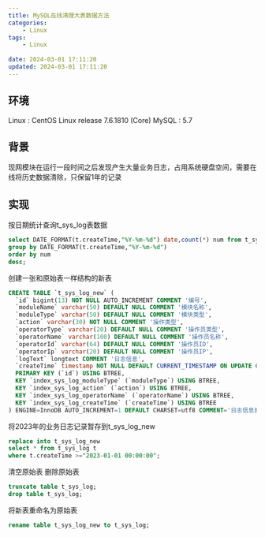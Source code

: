 ```yaml
---
title: MySQL在线清理大表数据方法
categories: 
	- Linux
tags: 
	- Linux
	
date: 2024-03-01 17:11:20
updated: 2024-03-01 17:11:20
---
```

<!-- toc -->

## <span id="inline-blue">环境</span>
Linux : CentOS Linux release 7.6.1810 (Core) 
MySQL : 5.7
## <span id="inline-blue">背景</span>
现网模块在运行一段时间之后发现产生大量业务日志，占用系统硬盘空间，需要在线将历史数据清除，只保留1年的记录
## <span id="inline-blue">实现</span>
按日期统计查询t_sys_log表数据
```sql
select DATE_FORMAT(t.createTime,"%Y-%m-%d") date,count(*) num from t_sys_log t
group by DATE_FORMAT(t.createTime,"%Y-%m-%d")
order by num
desc;
```

创建一张和原始表一样结构的新表
```sql
CREATE TABLE `t_sys_log_new` (
  `id` bigint(13) NOT NULL AUTO_INCREMENT COMMENT '编号',
  `moduleName` varchar(50) DEFAULT NULL COMMENT '模块名称',
  `moduleType` varchar(50) DEFAULT NULL COMMENT '模块类型',
  `action` varchar(30) NOT NULL COMMENT '操作类型',
  `operatorType` varchar(20) DEFAULT NULL COMMENT '操作员类型',
  `operatorName` varchar(100) DEFAULT NULL COMMENT '操作员名称',
  `operatorId` varchar(64) DEFAULT NULL COMMENT '操作员ID',
  `operatorIp` varchar(20) DEFAULT NULL COMMENT '操作员IP',
  `logText` longtext COMMENT '日志信息',
  `createTime` timestamp NOT NULL DEFAULT CURRENT_TIMESTAMP ON UPDATE CURRENT_TIMESTAMP COMMENT '创建时间',
  PRIMARY KEY (`id`) USING BTREE,
  KEY `index_sys_log_moduleType` (`moduleType`) USING BTREE,
  KEY `index_sys_log_action` (`action`) USING BTREE,
  KEY `index_sys_log_operatorName` (`operatorName`) USING BTREE,
  KEY `index_sys_log_createTime` (`createTime`) USING BTREE
) ENGINE=InnoDB AUTO_INCREMENT=1 DEFAULT CHARSET=utf8 COMMENT='日志信息表';
```
将2023年的业务日志记录暂存到t_sys_log_new
```sql
replace into t_sys_log_new
select * from t_sys_log t
where t.createTime >="2023-01-01 00:00:00";
```

清空原始表
删除原始表
```sql
truncate table t_sys_log;
drop table t_sys_log;
```

将新表重命名为原始表
```sql
rename table t_sys_log_new to t_sys_log;
```





